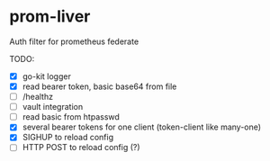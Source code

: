 # prom-liver

Auth filter for prometheus federate

TODO:

- [x] go-kit logger
- [x] read bearer token, basic base64 from file
- [ ] /healthz
- [ ] vault integration
- [ ] read basic from htpasswd
- [x] several bearer tokens for one client (token-client like many-one)
- [x] SIGHUP to reload config
- [ ] HTTP POST to reload config (?)
